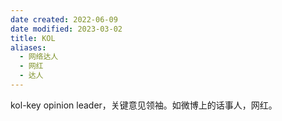 ```yaml
---
date created: 2022-06-09
date modified: 2023-03-02
title: KOL
aliases:
  - 网络达人
  - 网红
  - 达人
---
```


kol-key opinion leader，关键意见领袖。如微博上的话事人，网红。
